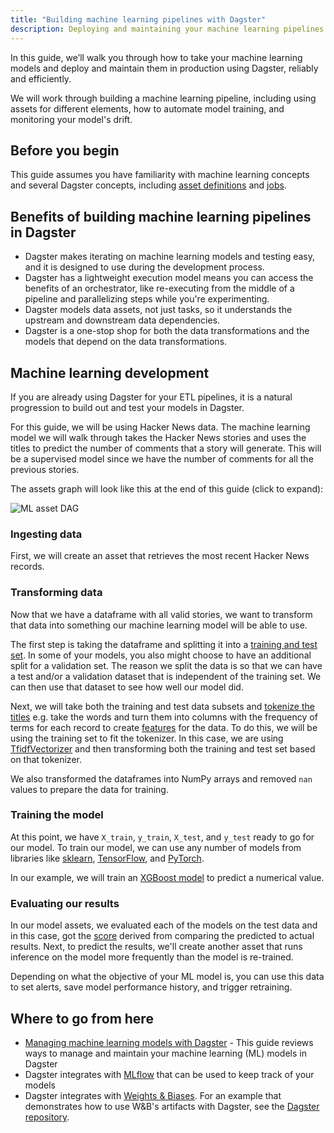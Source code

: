 ```yaml
---
title: "Building machine learning pipelines with Dagster"
description: Deploying and maintaining your machine learning pipelines in production using Dagster.
---
```


In this guide, we’ll walk you through how to take your machine learning models and deploy and maintain them in production using Dagster, reliably and efficiently.

We will work through building a machine learning pipeline, including using assets for different elements, how to automate model training, and monitoring your model's drift.


## Before you begin

This guide assumes you have familiarity with machine learning concepts and several Dagster concepts, including [asset definitions](/guides/build/assets/defining-assets) and [jobs](/guides/build/jobs).


## Benefits of building machine learning pipelines in Dagster

- Dagster makes iterating on machine learning models and testing easy, and it is designed to use during the development process.
- Dagster has a lightweight execution model means you can access the benefits of an orchestrator, like re-executing from the middle of a pipeline and parallelizing steps while you're experimenting.
- Dagster models data assets, not just tasks, so it understands the upstream and downstream data dependencies.
- Dagster is a one-stop shop for both the data transformations and the models that depend on the data transformations.

## Machine learning development

If you are already using Dagster for your ETL pipelines, it is a natural progression to build out and test your models in Dagster.

For this guide, we will be using Hacker News data. The machine learning model we will walk through takes the Hacker News stories and uses the titles to predict the number of comments that a story will generate. This will be a supervised model since we have the number of comments for all the previous stories.

The assets graph will look like this at the end of this guide (click to expand):

![ML asset DAG](/images/guides/build/ml-pipelines/ml-pipeline/ml_asset_dag.png)

### Ingesting data

First, we will create an asset that retrieves the most recent Hacker News records.

<CodeExample path="docs_snippets/docs_snippets/guides/dagster/ml_pipelines/ml_pipeline.py" startAfter="data_ingestion_start" endBefore="data_ingestion_end" />

### Transforming data

Now that we have a dataframe with all valid stories, we want to transform that data into something our machine learning model will be able to use.

The first step is taking the dataframe and splitting it into a [training and test set](https://en.wikipedia.org/wiki/Training,\_validation,\_and_test_data_sets). In some of your models, you also might choose to have an additional split for a validation set. The reason we split the data is so that we can have a test and/or a validation dataset that is independent of the training set. We can then use that dataset to see how well our model did.

<CodeExample path="docs_snippets/docs_snippets/guides/dagster/ml_pipelines/ml_pipeline.py" startAfter="test_train_split_start" endBefore="test_train_split_end" />

Next, we will take both the training and test data subsets and [tokenize the titles](https://en.wikipedia.org/wiki/Lexical_analysis) e.g. take the words and turn them into columns with the frequency of terms for each record to create [features](https://en.wikipedia.org/wiki/Feature_\(machine_learning\)) for the data. To do this, we will be using the training set to fit the tokenizer. In this case, we are using [TfidfVectorizer](https://scikit-learn.org/stable/modules/generated/sklearn.feature_extraction.text.TfidfVectorizer.html) and then transforming both the training and test set based on that tokenizer.

<CodeExample path="docs_snippets/docs_snippets/guides/dagster/ml_pipelines/ml_pipeline.py" startAfter="vectorizer_start" endBefore="vectorizer_end" />

We also transformed the dataframes into NumPy arrays and removed `nan` values to prepare the data for training.

### Training the model

At this point, we have `X_train`, `y_train`, `X_test`, and `y_test` ready to go for our model. To train our model, we can use any number of models from libraries like [sklearn](https://scikit-learn.org), [TensorFlow](https://www.tensorflow.org), and [PyTorch](https://pytorch.org).

In our example, we will train an [XGBoost model](https://xgboost.readthedocs.io/en/stable/python/python_api.html#xgboost.XGBRegressor) to predict a numerical value.

<CodeExample path="docs_snippets/docs_snippets/guides/dagster/ml_pipelines/ml_pipeline.py" startAfter="models_start" endBefore="models_end" />

### Evaluating our results

In our model assets, we evaluated each of the models on the test data and in this case, got the [score](https://xgboost.readthedocs.io/en/stable/python/python_api.html#xgboost.XGBRegressor.score) derived from comparing the predicted to actual results. Next, to predict the results, we'll create another asset that runs inference on the model more frequently than the model is re-trained.

<CodeExample path="docs_snippets/docs_snippets/guides/dagster/ml_pipelines/ml_pipeline.py" startAfter="inference_start" endBefore="inference_end" />

Depending on what the objective of your ML model is, you can use this data to set alerts, save model performance history, and trigger retraining.

## Where to go from here

- [Managing machine learning models with Dagster](/guides/build/ml-pipelines/managing-ml) - This guide reviews ways to manage and maintain your machine learning (ML) models in Dagster
- Dagster integrates with [MLflow](/api/libraries/dagster-mlflow) that can be used to keep track of your models
- Dagster integrates with [Weights & Biases](/api/libraries/dagster-wandb). For an example that demonstrates how to use W\&B's artifacts with Dagster, see the [Dagster repository](https://github.com/dagster-io/dagster/tree/master/examples/with_wandb).
